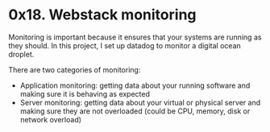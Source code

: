 # 0x18. Webstack monitoring

Monitoring is important because it ensures that your systems are running as they should.
In this project, I set up datadog to monitor a digital ocean droplet.

There are two categories of monitoring:
- Application monitoring: getting data about your running software and making sure it is behaving as expected
- Server monitoring: getting data about your virtual or physical server and making sure they are not overloaded (could be CPU, memory, disk or network overload)
